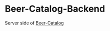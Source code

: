 # Beer-Catalog-Backend
Server side of [Beer-Catalog](https://github.com/BeaverDeceiver/Beer-Catalog)
